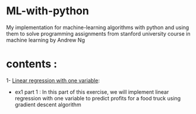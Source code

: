 # ML-with-python

My implementation for machine-learning algorithms with python and using them to solve programming assignments from stanford university course in machine learning by Andrew Ng

# contents :

1- [Linear regression with one variable](https://github.com/raneem11/ML-with-python/blob/master/lin-reg-onevar.ipynb):

   - ex1 part 1 : In this part of this exercise, we will implement linear regression with one variable to predict profits for a food truck   using
    gradient descent algorithm 
